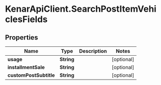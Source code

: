 # KenarApiClient.SearchPostItemVehiclesFields

## Properties

Name | Type | Description | Notes
------------ | ------------- | ------------- | -------------
**usage** | **String** |  | [optional] 
**installmentSale** | **String** |  | [optional] 
**customPostSubtitle** | **String** |  | [optional] 



